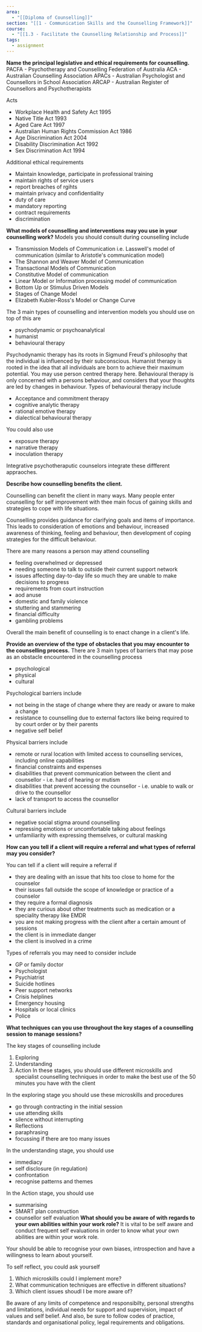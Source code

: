 ```yaml
---
area:
  - "[[Diploma of Counselling]]"
section: "[[1 - Communication Skills and the Counselling Framework]]"
course:
  - "[[1.3 - Facilitate the Counselling Relationship and Process]]"
tags:
  - assignment
---
```

**Name the principal legislative and ethical requirements for counselling.**
PACFA - Psychotherapy and Counselling Federation of Australia
ACA - Australian Counselling Association
APACs - Australian Psychologist and Counsellors in School Association
ARCAP - Australian Register of Counsellors and Psychotherapists

Acts
- Workplace Health and Safety Act 1995
- Native Title Act 1993
- Aged Care Act 1997
- Australian Human Rights Commission Act 1986
- Age Discrimination Act 2004
- Disability Discrimination Act 1992
- Sex Discrimination Act 1994

Additional ethical requirements
- Maintain knowledge, participate in professional training
- maintain rights of service users
- report breaches of rgihts
- maintain privacy and confidentiality
- duty of care
- mandatory reporting
- contract requirements
- discrimination

**What models of counselling and interventions may you use in your counselling work?**
Models you should consult during counselling include
- Transmission Models of Communication i.e. Lasswell's model of communication (similar to Aristotle's communication model)
- The Shannon and Weaver Model of Communication
- Transactional Models of Communication
- Constitutive Model of communication
- Linear Model or Information processing model of communication
- Bottom Up or Stimulus Driven Models
- Stages of Change Model
- Elizabeth Kubler-Ross's Model or Change Curve

The 3 main types of counselling and intervention models you should use on top of this are
- psychodynamic or psychoanalytical
- humanist
- behavioural therapy

Psychodynamic therapy has its roots in Sigmund Freud's philosophy that the individual is influenced by their subconscious.
Humanist therapy is rooted in the idea that all individuals are born to achieve their maximum potential.  You may use person centred therapy here.
Behavioural therapy is only concerned with a persons behaviour, and considers that your thoughts are led by changes in behaviour.
Types of behavioural therapy include
- Acceptance and commitment therapy
- cognitive analytic therapy
- rational emotive therapy
- dialectical behavioural therapy

You could also use
- exposure therapy
- narrative therapy
- inoculation therapy


Integrative psychotheraputic counselors integrate these diffferent appraoches.


**Describe how counselling benefits the client.**

Counselling can benefit the client in many ways. Many people enter counselling for self improvement with thee main focus of gaining skills and strategies to cope with life situations.

Counselling provides guidance for clarifying goals and items of importance. This leads to consideration of emotions and behaviour, increased awareness of thinking, feeling and behaviour, then development of coping strategies for the difficult behaviour.

There are many reasons a person may attend counselling
- feeling overwhelmed or depressed
- needing someone to talk to outside their current support network
- issues affecting day-to-day life so much they are unable to make decisions to progress
- requirements from court instruction
- aod anuse
- domestic and family violence
- stuttering and stammering
- financial difficulty
- gambling problems

Overall the main benefit of counselling is to enact change in a client's life.

**Provide an overview of the type of obstacles that you may encounter to the counselling process.**
There are 3 main types of barriers that may pose as an obstacle encountered in the counselling process
- psychological
- physical
- cultural

Psychological barriers include
- not being in the stage of change where they are ready or aware to make a change
- resistance to counselling due to external factors like being required to by court order or by their parents
- negative self belief

Physical barriers include
- remote or rural location with limited access to counselling services, including online capabilities
- financial constraints and expenses
- disabilities that prevent communication between the client and counsellor - i.e. hard of hearing or mutism
- disabilities that prevent accessing the counsellor - i.e. unable to walk or drive to the counsellor
- lack of transport to access the counsellor

Cultural barriers include
- negative social stigma around counselling
- repressing emotions or uncomfortable talking about feelings
- unfamiliarity with expressing themselves, or cultural masking


**How can you tell if a client will require a referral and what types of referral may you consider?**

You can tell if a client will require a referral if
- they are dealing with an issue that hits too close to home for the counselor
- their issues fall outside the scope of knowledge or practice of a counselor
- they require a formal diagnosis
- they are curious about other treatments such as medication or a speciality therapy like EMDR
- you are not making progress with the client after a certain amount of sessions
- the client is in immediate danger
- the client is involved in a crime

Types of referrals you may need to consider include
- GP or family doctor
- Psychologist
- Psychiatrist
- Suicide hotlines
- Peer support networks
- Crisis helplines
- Emergency housing
- Hospitals or local clinics
- Police


**What techniques can you use throughout the key stages of a counselling session to manage sessions?**

The key stages of counselling include
1. Exploring
1. Understanding 
2. Action
In these stages, you should use different microskills and specialist counselling techniques in order to make the best use of the 50 minutes you have with the client

In the exploring stage you should use these microskills and procedures
- go through contracting in the initial session
- use attending skills
- silence without interrupting
- Reflections
- paraphrasing
- focussing if there are too many issues

In the understanding stage, you should use
- immediacy
- self disclosure (in regulation)
- confrontation
- recognise patterns and themes

In the Action stage, you should use
- summarising
- SMART plan construction
- counsellor self evaluation
**What should you be aware of with regards to your own abilities within your work role?**
It is vital to be self aware and conduct frequent self evaluations in order to know what your own abilities are within your work role.

Your should be able to recognise your own biases, introspection and have a willingness to learn about yourself.

To self reflect, you could ask yourself
1. Which microskills could I implement more?
2. What communication techniques are effective in different situations?
3. Which client issues shoudl I be more aware of?

Be aware of any limits of competence and responsibilty, personal strengths and limitations, individual needs for support and supervision, impact of values and self belief. And also, be sure to follow codes of practice, standards and organisational policy, legal requirements and obligations.